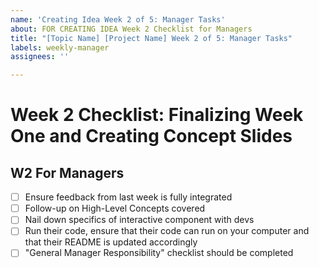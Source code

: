 ```yaml
---
name: 'Creating Idea Week 2 of 5: Manager Tasks'
about: FOR CREATING IDEA Week 2 Checklist for Managers
title: "[Topic Name] [Project Name] Week 2 of 5: Manager Tasks"
labels: weekly-manager
assignees: ''

---
```


# Week 2 Checklist: Finalizing Week One and Creating Concept Slides 
## W2 For Managers
- [ ] Ensure feedback from last week is fully integrated
- [ ] Follow-up on High-Level Concepts covered
- [ ] Nail down specifics of interactive component with devs
- [ ] Run their code, ensure that their code can run on your computer and that their README is updated accordingly
- [ ] "General Manager Responsibility" checklist should be completed
